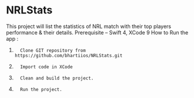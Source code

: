 # NRLStats

This project will list the statistics of NRL match with their top players performance & their details. 
Prerequisite  – Swift 4, XCode 9
How to Run the app :
 
1.       Clone GIT repository from https://github.com/bhartiios/NRLStats.git
2.       Import code in XCode
3.       Clean and build the project.
4.       Run the project.
